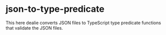 # json-to-type-predicate

This here dealie converts JSON files to TypeScript type predicate functions that validate the JSON files.
